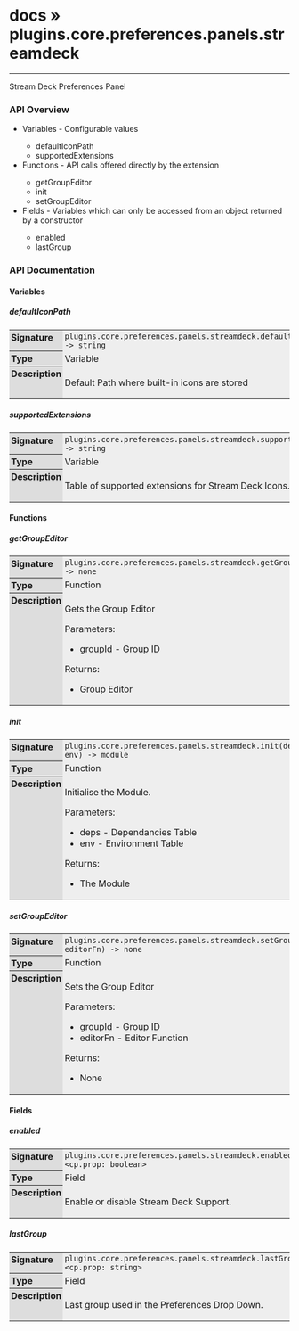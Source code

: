 # [docs](index.md) » plugins.core.preferences.panels.streamdeck
---

Stream Deck Preferences Panel

<style type="text/css">
	a { text-decoration: none; }
	a:hover { text-decoration: underline; }
	th { background-color: #DDDDDD; vertical-align: top; padding: 3px; }
	td { width: 100%; background-color: #EEEEEE; vertical-align: top; padding: 3px; }
	table { width: 100% ; border: 1px solid #0; text-align: left; }
	section > table table td { width: 0; }
</style>
<link rel="stylesheet" href="../../css/docs.css" type="text/css" media="screen" />
<h3>API Overview</h3>
<ul>
<li>Variables - Configurable values</li>
  <ul>
	<li><a href="#defaultIconPath">defaultIconPath</a></li>
	<li><a href="#supportedExtensions">supportedExtensions</a></li>
  </ul>
<li>Functions - API calls offered directly by the extension</li>
  <ul>
	<li><a href="#getGroupEditor">getGroupEditor</a></li>
	<li><a href="#init">init</a></li>
	<li><a href="#setGroupEditor">setGroupEditor</a></li>
  </ul>
<li>Fields - Variables which can only be accessed from an object returned by a constructor</li>
  <ul>
	<li><a href="#enabled">enabled</a></li>
	<li><a href="#lastGroup">lastGroup</a></li>
  </ul>
</ul>
<h3>API Documentation</h3>
<h4 class="documentation-section">Variables</h4>
  <section id="defaultIconPath">
	<h5><a href="#defaultIconPath">defaultIconPath</a></h5>
	<table>
	  <tr>
		<th>Signature</th>
		<td><code>plugins.core.preferences.panels.streamdeck.defaultIconPath -&gt; string</code></td>
	  </tr>
	  <tr>
		<th>Type</th>
		<td>Variable</td>
	  </tr>
	  <tr>
		<th>Description</th>
		<td><p>Default Path where built-in icons are stored</p>
</td>
	  </tr>
	</table>
  </section>
  <section id="supportedExtensions">
	<h5><a href="#supportedExtensions">supportedExtensions</a></h5>
	<table>
	  <tr>
		<th>Signature</th>
		<td><code>plugins.core.preferences.panels.streamdeck.supportedExtensions -&gt; string</code></td>
	  </tr>
	  <tr>
		<th>Type</th>
		<td>Variable</td>
	  </tr>
	  <tr>
		<th>Description</th>
		<td><p>Table of supported extensions for Stream Deck Icons.</p>
</td>
	  </tr>
	</table>
  </section>
<h4 class="documentation-section">Functions</h4>
  <section id="getGroupEditor">
	<h5><a href="#getGroupEditor">getGroupEditor</a></h5>
	<table>
	  <tr>
		<th>Signature</th>
		<td><code>plugins.core.preferences.panels.streamdeck.getGroupEditor(groupId) -&gt; none</code></td>
	  </tr>
	  <tr>
		<th>Type</th>
		<td>Function</td>
	  </tr>
	  <tr>
		<th>Description</th>
		<td><p>Gets the Group Editor</p>
<p>Parameters:</p>
<ul>
<li>groupId - Group ID</li>
</ul>
<p>Returns:</p>
<ul>
<li>Group Editor</li>
</ul>
</td>
	  </tr>
	</table>
  </section>
  <section id="init">
	<h5><a href="#init">init</a></h5>
	<table>
	  <tr>
		<th>Signature</th>
		<td><code>plugins.core.preferences.panels.streamdeck.init(deps, env) -&gt; module</code></td>
	  </tr>
	  <tr>
		<th>Type</th>
		<td>Function</td>
	  </tr>
	  <tr>
		<th>Description</th>
		<td><p>Initialise the Module.</p>
<p>Parameters:</p>
<ul>
<li>deps - Dependancies Table</li>
<li>env - Environment Table</li>
</ul>
<p>Returns:</p>
<ul>
<li>The Module</li>
</ul>
</td>
	  </tr>
	</table>
  </section>
  <section id="setGroupEditor">
	<h5><a href="#setGroupEditor">setGroupEditor</a></h5>
	<table>
	  <tr>
		<th>Signature</th>
		<td><code>plugins.core.preferences.panels.streamdeck.setGroupEditor(groupId, editorFn) -&gt; none</code></td>
	  </tr>
	  <tr>
		<th>Type</th>
		<td>Function</td>
	  </tr>
	  <tr>
		<th>Description</th>
		<td><p>Sets the Group Editor</p>
<p>Parameters:</p>
<ul>
<li>groupId - Group ID</li>
<li>editorFn - Editor Function</li>
</ul>
<p>Returns:</p>
<ul>
<li>None</li>
</ul>
</td>
	  </tr>
	</table>
  </section>
<h4 class="documentation-section">Fields</h4>
  <section id="enabled">
	<h5><a href="#enabled">enabled</a></h5>
	<table>
	  <tr>
		<th>Signature</th>
		<td><code>plugins.core.preferences.panels.streamdeck.enabled &lt;cp.prop: boolean&gt;</code></td>
	  </tr>
	  <tr>
		<th>Type</th>
		<td>Field</td>
	  </tr>
	  <tr>
		<th>Description</th>
		<td><p>Enable or disable Stream Deck Support.</p>
</td>
	  </tr>
	</table>
  </section>
  <section id="lastGroup">
	<h5><a href="#lastGroup">lastGroup</a></h5>
	<table>
	  <tr>
		<th>Signature</th>
		<td><code>plugins.core.preferences.panels.streamdeck.lastGroup &lt;cp.prop: string&gt;</code></td>
	  </tr>
	  <tr>
		<th>Type</th>
		<td>Field</td>
	  </tr>
	  <tr>
		<th>Description</th>
		<td><p>Last group used in the Preferences Drop Down.</p>
</td>
	  </tr>
	</table>
  </section>
